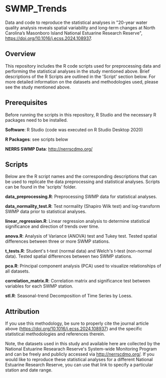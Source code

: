 # SWMP_Trends
Data and code to reproduce the statistical analyses in "20-year water quality analysis reveals spatial variability and long-term changes at North Carolina’s Masonboro Island National Estuarine Research Reserve", https://doi.org/10.1016/j.ecss.2024.108937.  


## Overview
This repository includes the R code scripts used for preprocessing data and performing the statistical analyses in the study mentioned above. Brief descriptions of the R Scripts are outlined in the 'Script' section below. For more detailed information on the datasets and methodologies used, please see the study mentioned above.  


## Prerequisites
Before running the scripts in this repository, R Studio and the necessary R packages need to be installed. 

**Software**: R Studio (code was executed on R Studio Desktop 2020)

**R Packages**: see scripts below

**NERRS SWMP Data**: http://nerrscdmo.org/


## Scripts
Below are the R script names and the corresponding descriptions that can be used to replicate the data preprocessing and statistical analyses. Scripts can be found in the 'scripts' folder. 

**data_preprocessing.R**: Preprocessing SWMP data for statistical analyses. 

**data_normality_test.R**: Test normality (Shapiro Wilk test) and log-transform SWMP data prior to statistical analyses. 

**linear_regression.R**: Linear regression analysis to determine statistical significance and direction of trends over time. 

**anova.R**: Analysis of Variance (ANOVA) test and Tukey test. Tested spatial differences between three or more SWMP stations. 

**t_tests.R**: Student's t-test (normal data) and Welch's t-test (non-normal data). Tested spatial differences between two SWMP stations. 

**pca.R**: Principal component analysis (PCA) used to visualize relationships of all datasets.

**correlation_matrix.R**: Correlation matrix and significance test between variables for each SWMP station. 

**stl.R**: Seasonal-trend Decomposition of Time Series by Loess. 



## Attribution
If you use this methodology, be sure to properly cite the journal article above (https://doi.org/10.1016/j.ecss.2024.108937) and the specific statistical methodologies and references therein. 

Note, the datasets used in this study and available here are collected by the National Estuarine Researach Reserve's System-wide Monitoring Program and can be freely and publicly accessed via http://nerrscdmo.org/. If you would like to reproduce these statistical analyses for a different National Estuarine Research Reserve, you can use that link to specify a particular station and date range. 
